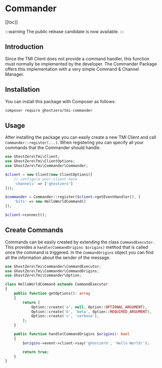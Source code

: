 # Commander

[[toc]]

:::warning
The public release candidate is now available. 
:::

## Introduction

Since the TMI Client does not provide a command handler, this function must normally be implemented by the developer. The Commander Package offers this implementation with a very simple Command & Channel Manager.

## Installation

You can install this package with Composer as follows:

```bash
composer require ghostzero/tmi-commander
```

## Usage

After installing the package you can easily create a new TMI Client and call `Commander::register(...)`. When registering you can specify all your commands that the Commander should handle.

```php
use GhostZero\Tmi\Client;
use GhostZero\Tmi\ClientOptions;
use GhostZero\Tmi\Commander\Commander;

$client = new Client(new ClientOptions([
    // configure your client here
    'channels' => ['ghostzero']
]));

$commander = Commander::register($client->getEventHandler(), [
    'bits' => new HelloWorldCommand()
]);

$client->connect();
```

## Create Commands

Commands can be easily created by extending the class `CommandExecutor`. This provides a `handle(CommandOrigins $origins)` method that is called once the command is triggered. In the `CommandOrigins` object you can find all the information about the sender of the message.

```php
use GhostZero\Tmi\Commander\CommandExecutor;
use GhostZero\Tmi\Commander\CommandOrigins;
use GhostZero\Tmi\Commander\Option;

class HelloWorldCommand extends CommandExecutor
{
    public function getOptions(): array
    {
        return [
            Option::create('a', null, Option::OPTIONAL_ARGUMENT),
            Option::create('b', 'beta', Option::REQUIRED_ARGUMENT),
            Option::create('v', 'verbose'),
        ];
    }

    public function handle(CommandOrigins $origins): bool
    {
        $origins->event->client->say('ghostzero', 'Hello World!');

        return true;
    }
}
```